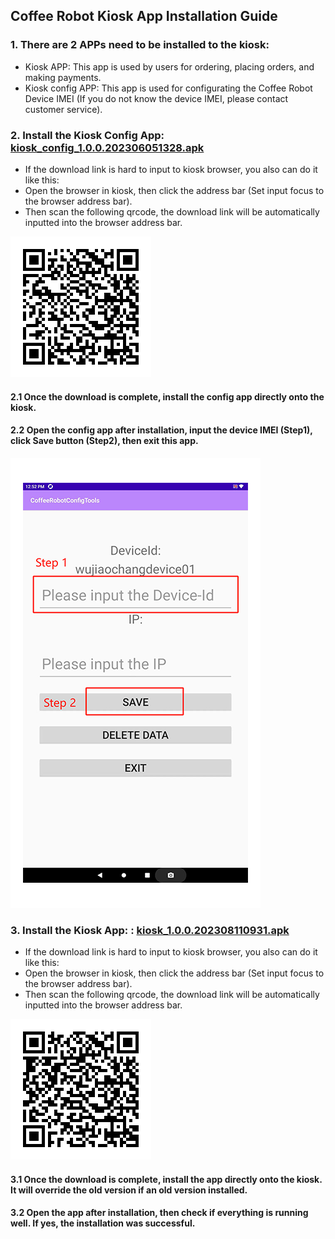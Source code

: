 ## Coffee Robot Kiosk App Installation Guide

### 1. There are 2 APPs need to be installed to the kiosk:
- Kiosk APP: This app is used by users for ordering, placing orders, and making payments.
- Kiosk config APP: This app is used for configurating the Coffee Robot Device IMEI (If you do not know the device IMEI, please contact customer service).

### 2. Install the Kiosk Config App: [kiosk_config_1.0.0.202306051328.apk](https://raw.githubusercontent.com/HestiaTeam/Docs/main/Kiosk/Files/config_1.0.0.202306051328.apk)

- If the download link is hard to input to kiosk browser, you also can do it like this:
- Open the browser in kiosk, then click the address bar (Set input focus to the browser address bar).
- Then scan the following qrcode, the download link will be automatically inputted into the browser address bar.

![](../Files/kiosk_config_1.0.0.202306051328.png)

#### 2.1 Once the download is complete, install the config app directly onto the kiosk.
#### 2.2 Open the config app after installation, input the device IMEI (Step1), click Save button (Step2), then exit this app.

![](../Files/0.tips.png)

### 3. Install the Kiosk App: : [kiosk_1.0.0.202308110931.apk](https://raw.githubusercontent.com/HestiaTeam/Docs/main/Kiosk/Files/app.1.0.0.202308110931.apk)

- If the download link is hard to input to kiosk browser, you also can do it like this:
- Open the browser in kiosk, then click the address bar (Set input focus to the browser address bar).
- Then scan the following qrcode, the download link will be automatically inputted into the browser address bar.

![](../Files/kiosk_1.0.0.202308110931.png)

#### 3.1 Once the download is complete, install the app directly onto the kiosk. It will override the old version if an old version installed.
#### 3.2 Open the app after installation, then check if everything is running well. If yes, the installation was successful.
